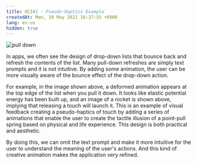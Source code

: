 ```yaml
---
title: HCI#1 - Pseudo-Haptics Example
createdAt: Mon, 10 May 2021 16:37:55 +0900
lang: en-us
hidden: true
---
```


![pull down](https://i.loli.net/2021/05/10/y7m8zxrwqPbRASn.png)

In apps, we often see the design of drop-down lists that bounce back and refresh the contents of the list. Many pull-down refreshes are simply text prompts and it is not intuitive. By adding some animation, the user can be more visually aware of the bounce effect of the drop-down action.

For example, in the image shown above, a deformed animation appears at the top edge of the list when you pull it down. It looks like elastic potential energy has been built up, and an image of a rocket is shown above, implying that releasing a touch will launch it. This is an example of visual feedback creating a pseudo-haptics of touch by adding a series of animations that enable the user to create the tactile illusion of a point-pull spring based on physical and life experience. This design is both practical and aesthetic.

By doing this, we can omit the text prompt and make it more intuitive for the user to understand the meaning of the user's actions. And this kind of creative animation makes the application very refined.
